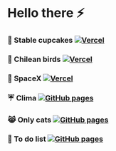 # Hello there ⚡

### 🧁 Stable cupcakes [![Vercel](https://img.shields.io/badge/vercel-%23000000.svg?style=flat&logo=vercel&logoColor=white)](https://stable-cupcakes.vercel.app)
### 🐤 Chilean birds [![Vercel](https://img.shields.io/badge/vercel-%23000000.svg?style=flat&logo=vercel&logoColor=white)](https://chilean-birds.vercel.app)
### 🚀 SpaceX [![Vercel](https://img.shields.io/badge/vercel-%23000000.svg?style=flat&logo=vercel&logoColor=white)](https://spacex-drab.vercel.app)
### ☔ Clima [![GitHub pages](https://img.shields.io/badge/gh%20pages-%23121011.svg?style=flat&logo=github&logoColor=white)](https://cabp393.github.io/clima/)
### 😹 Only cats [![GitHub pages](https://img.shields.io/badge/gh%20pages-%23121011.svg?style=flat&logo=github&logoColor=white)](https://cabp393.github.io/onlycats/)
### 📝 To do list [![GitHub pages](https://img.shields.io/badge/gh%20pages-%23121011.svg?style=flat&logo=github&logoColor=white)](https://cabp393.github.io/todolist/)




